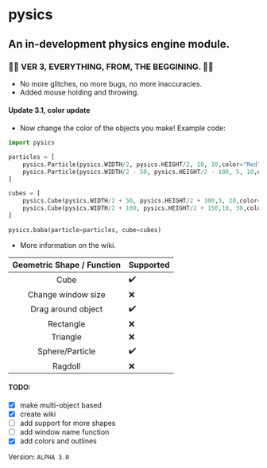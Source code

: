 # pysics
## An in-development physics engine module.


### 💫💫 VER 3, EVERYTHING, FROM, THE BEGGINING. 💫💫
 - No more glitches, no more bugs, no more inaccuracies.
 - Added mouse holding and throwing.

#### Update 3.1, color update
- Now change the color of the objects you make!
Example code:
```python
import pysics

particles = [
    pysics.Particle(pysics.WIDTH/2, pysics.HEIGHT/2, 10, 10,color="Red"),
    pysics.Particle(pysics.WIDTH/2 - 50, pysics.HEIGHT/2 - 100, 5, 10,outline="Black",color="Red")
]

cubes = [
    pysics.Cube(pysics.WIDTH/2 + 50, pysics.HEIGHT/2 + 100,3, 20,color="Purple"),
    pysics.Cube(pysics.WIDTH/2 + 100, pysics.HEIGHT/2 + 150,10, 30,color="Blue")
]

pysics.baba(particle=particles, cube=cubes)
```

* More information on the wiki.

|                               Geometric Shape / Function                               |                         Supported                                             
|:--------------------------------------------------------------------------------------:|:-------------------------------------------------------------------|
| Cube                                                                                   | ✔️                                                                |
| Change window size  | ❌  
| Drag around object | ✔️
| Rectangle                                                                              | ❌                                                     |
| Triangle  | ❌
| Sphere/Particle | ✔️
| Ragdoll | ❌




#### TODO:
- [x] make multi-object based
- [x] create wiki
- [ ] add support for more shapes
- [ ] add window name function
- [x] add colors and outlines

Version: ``ALPHA 3.0``
